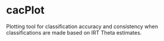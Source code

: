 # cacPlot
Plotting tool for classification accuracy and consistency when classifications are made based on IRT Theta estimates.
